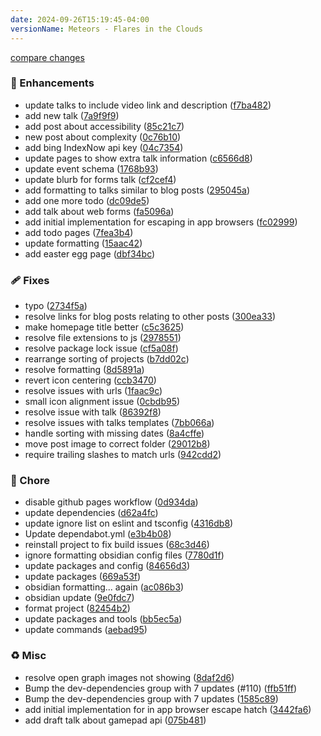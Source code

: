 ```yaml
---
date: 2024-09-26T15:19:45-04:00
versionName: Meteors - Flares in the Clouds
---
```


[compare changes](https://github.com/madcampos/madcampos/compare/v3.6.0...v3.7.0)

### 🚀 Enhancements

- update talks to include video link and description ([f7ba482](https://github.com/madcampos/madcampos/commit/f7ba482))
- add new talk ([7a9f9f9](https://github.com/madcampos/madcampos/commit/7a9f9f9))
- add post about accessibility ([85c21c7](https://github.com/madcampos/madcampos/commit/85c21c7))
- new post about complexity ([0c76b10](https://github.com/madcampos/madcampos/commit/0c76b10))
- add bing IndexNow api key ([04c7354](https://github.com/madcampos/madcampos/commit/04c7354))
- update pages to show extra talk information ([c6566d8](https://github.com/madcampos/madcampos/commit/c6566d8))
- update event schema ([1768b93](https://github.com/madcampos/madcampos/commit/1768b93))
- update blurb for forms talk ([cf2cef4](https://github.com/madcampos/madcampos/commit/cf2cef4))
- add formatting to talks similar to blog posts ([295045a](https://github.com/madcampos/madcampos/commit/295045a))
- add one more todo ([dc09de5](https://github.com/madcampos/madcampos/commit/dc09de5))
- add talk about web forms ([fa5096a](https://github.com/madcampos/madcampos/commit/fa5096a))
- add initial implementation for escaping in app browsers ([fc02999](https://github.com/madcampos/madcampos/commit/fc02999))
- add todo pages ([7fea3b4](https://github.com/madcampos/madcampos/commit/7fea3b4))
- update formatting ([15aac42](https://github.com/madcampos/madcampos/commit/15aac42))
- add easter egg page ([dbf34bc](https://github.com/madcampos/madcampos/commit/dbf34bc))

### 🩹 Fixes

- typo ([2734f5a](https://github.com/madcampos/madcampos/commit/2734f5a))
- resolve links for blog posts relating to other posts ([300ea33](https://github.com/madcampos/madcampos/commit/300ea33))
- make homepage title better ([c5c3625](https://github.com/madcampos/madcampos/commit/c5c3625))
- resolve file extensions to js ([2978551](https://github.com/madcampos/madcampos/commit/2978551))
- resolve package lock issue ([cf5a08f](https://github.com/madcampos/madcampos/commit/cf5a08f))
- rearrange sorting of projects ([b7dd02c](https://github.com/madcampos/madcampos/commit/b7dd02c))
- resolve formatting ([8d5891a](https://github.com/madcampos/madcampos/commit/8d5891a))
- revert icon centering ([ccb3470](https://github.com/madcampos/madcampos/commit/ccb3470))
- resolve issues with urls ([1faac9c](https://github.com/madcampos/madcampos/commit/1faac9c))
- small icon alignment issue ([0cbdb95](https://github.com/madcampos/madcampos/commit/0cbdb95))
- resolve issue with talk ([86392f8](https://github.com/madcampos/madcampos/commit/86392f8))
- resolve issues with talks templates ([7bb066a](https://github.com/madcampos/madcampos/commit/7bb066a))
- handle sorting with missing dates ([8a4cffe](https://github.com/madcampos/madcampos/commit/8a4cffe))
- move post image to correct folder ([29012b8](https://github.com/madcampos/madcampos/commit/29012b8))
- require trailing slashes to match urls ([942cdd2](https://github.com/madcampos/madcampos/commit/942cdd2))

### 🏡 Chore

- disable github pages workflow ([0d934da](https://github.com/madcampos/madcampos/commit/0d934da))
- update dependencies ([d62a4fc](https://github.com/madcampos/madcampos/commit/d62a4fc))
- update ignore list on eslint and tsconfig ([4316db8](https://github.com/madcampos/madcampos/commit/4316db8))
- Update dependabot.yml ([e3b4b08](https://github.com/madcampos/madcampos/commit/e3b4b08))
- reinstall project to fix build issues ([68c3d46](https://github.com/madcampos/madcampos/commit/68c3d46))
- ignore formatting obsidian config files ([7780d1f](https://github.com/madcampos/madcampos/commit/7780d1f))
- update packages and config ([84656d3](https://github.com/madcampos/madcampos/commit/84656d3))
- update packages ([669a53f](https://github.com/madcampos/madcampos/commit/669a53f))
- obsidian formatting... again ([ac086b3](https://github.com/madcampos/madcampos/commit/ac086b3))
- obsidian update ([9e0fdc7](https://github.com/madcampos/madcampos/commit/9e0fdc7))
- format project ([82454b2](https://github.com/madcampos/madcampos/commit/82454b2))
- update packages and tools ([bb5ec5a](https://github.com/madcampos/madcampos/commit/bb5ec5a))
- update commands ([aebad95](https://github.com/madcampos/madcampos/commit/aebad95))

### ♻️ Misc

- resolve open graph images not showing ([8daf2d6](https://github.com/madcampos/madcampos/commit/8daf2d6))
- Bump the dev-dependencies group with 7 updates (#110) ([ffb51ff](https://github.com/madcampos/madcampos/commit/ffb51ff))
- Bump the dev-dependencies group with 7 updates ([1585c89](https://github.com/madcampos/madcampos/commit/1585c89))
- add initial implementation for in app browser escape hatch ([3442fa6](https://github.com/madcampos/madcampos/commit/3442fa6))
- add draft talk about gamepad api ([075b481](https://github.com/madcampos/madcampos/commit/075b481))

